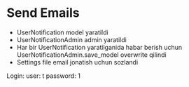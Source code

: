 # Send Emails


* UserNotification model yaratildi
* UserNotificationAdmin admin yaratildi
* Har bir UserNotification yaratilganida habar berish uchun UserNotificationAdmin.save_model overwrite qilindi 
* Settings file email jonatish uchun sozlandi

Login:
user: t
password: 1
